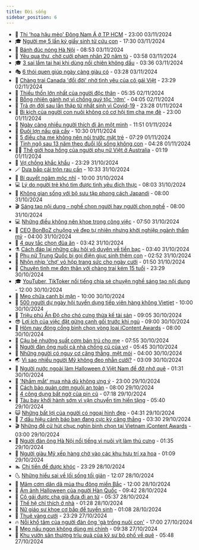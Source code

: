 ```yaml
---
title: Đời sống
sidebar_position: 6
---
```


<!-- vnexpress-doi-song:START -->
- 🚀 [Thi &#39;hoa hậu mèo&#39; Đông Nam Á ở TP HCM](https://vnexpress.net/thi-hoa-hau-meo-dong-nam-a-o-tp-hcm-4811663.html) - 23:00 03/11/2024
- 🎓 [Người mẹ 5 lần ký giấy sinh tử cứu con](https://vnexpress.net/nguoi-me-5-lan-ky-giay-sinh-tu-cuu-con-4810392.html) - 17:30 03/11/2024
- 🚦 [Bánh đúc nóng Hà Nội](https://vnexpress.net/doi-song-cooking-banh-duc-nong-ha-noi-4811410.html) - 08:53 03/11/2024
- 🦣 [Yêu qua thư, chờ cưới phạm nhân 20 năm tù](https://vnexpress.net/yeu-qua-thu-cho-cuoi-pham-nhan-20-nam-tu-4811506.html) - 03:58 03/11/2024
- 🎓 [3 sai lầm tai hại khi dùng nồi chiên không dầu](https://vnexpress.net/3-sai-lam-tai-hai-khi-dung-noi-chien-khong-dau-4811509.html) - 03:36 03/11/2024
- 🎭 [6 thói quen giúp ngày càng giàu có](https://vnexpress.net/6-thoi-quen-giup-ngay-cang-giau-co-4811520.html) - 03:28 03/11/2024
- 🦅 [Chàng trai Canada &#39;đổi đời&#39; nhờ tình yêu của cô gái Việt](https://vnexpress.net/chang-trai-canada-doi-doi-nho-tinh-yeu-cua-co-gai-viet-4811236.html) - 23:29 02/11/2024
- 🎃 [Thiếu thốn lớn nhất của người độc thân](https://vnexpress.net/thieu-thon-lon-nhat-cua-nguoi-doc-than-4810270.html) - 05:35 02/11/2024
- 💪 [Bỗng nhiên gánh nợ vì chồng quý tộc &#39;rởm&#39;](https://vnexpress.net/bong-nhien-ganh-no-vi-chong-quy-toc-rom-4811318.html) - 04:05 02/11/2024
- 🐻 [Trả ơn đời sau lần thập tử nhất sinh vì Covid-19](https://vnexpress.net/tra-on-doi-sau-lan-thap-tu-nhat-sinh-vi-covid-19-4809667.html) - 23:28 01/11/2024
- 🧠 [Bi kịch của người con nuôi không có cơ hội tìm cha mẹ đẻ](https://vnexpress.net/bi-kich-cua-nguoi-con-nuoi-khong-co-co-hoi-tim-cha-me-de-4808891.html) - 23:00 01/11/2024
- 🐘 [Ngày càng nhiều người thích đi ăn một mình](https://vnexpress.net/ngay-cang-nhieu-nguoi-thich-di-an-mot-minh-4811021.html) - 11:51 01/11/2024
- 👹 [Đuôi lợn nấu giả cầy](https://vnexpress.net/doi-song-cooking-duoi-lon-nau-gia-cay-4811006.html) - 10:30 01/11/2024
- 💂 [5 điều cha mẹ không nên nói trước mặt trẻ](https://vnexpress.net/5-dieu-cha-me-khong-nen-noi-truoc-mat-tre-4811009.html) - 07:29 01/11/2024
- 🦍 [Tỉnh ngộ sau 13 năm theo đuổi lối sống không con](https://vnexpress.net/tinh-ngo-sau-13-nam-theo-duoi-loi-song-khong-con-4810498.html) - 04:28 01/11/2024
- 🧑‍🏫 [Thế giới hoa hồng của người phụ nữ Việt ở Australia](https://vnexpress.net/the-gioi-hoa-hong-cua-nguoi-phu-nu-viet-o-australia-4809693.html) - 01:19 01/11/2024
- 🧰 [Vợ chồng khắc khẩu](https://vnexpress.net/vo-chong-khac-khau-4808337.html) - 23:29 31/10/2024
- 🪄 [Dưa bắp cải trộn rau cần](https://vnexpress.net/doi-song-cooking-dua-bap-cai-tron-rau-can-4810686.html) - 10:33 31/10/2024
- 🐲 [Bí quyết ngâm mộc nhĩ](https://vnexpress.net/bi-quyet-ngam-moc-nhi-4810351.html) - 10:00 31/10/2024
- 💻 [Lý do người trẻ khó tìm được tình yêu đích thực](https://vnexpress.net/ly-do-nguoi-tre-kho-tim-duoc-tinh-yeu-dich-thuc-4810297.html) - 08:03 31/10/2024
- 🐘 [Không gian sống với bộ sưu tập phong cách Japandi](https://vnexpress.net/khong-gian-song-voi-bo-suu-tap-phong-cach-japandi-4810692.html) - 08:00 31/10/2024
- 🎬 [Sáng tạo nội dung - nghề chọn người hay người chọn nghề](https://vnexpress.net/sang-tao-noi-dung-nghe-chon-nguoi-hay-nguoi-chon-nghe-4810685.html) - 08:00 31/10/2024
- 💻 [Những điều không nên khoe trong công việc](https://vnexpress.net/nhung-dieu-khong-nen-khoe-trong-cong-viec-4810559.html) - 07:50 31/10/2024
- 🧰 [CEO BonBoZ chuộng vẻ đẹp tự nhiên nhưng khởi nghiệp ngành thẩm mỹ](https://vnexpress.net/ceo-bonboz-chuong-ve-dep-tu-nhien-nhung-khoi-nghiep-nganh-tham-my-4810517.html) - 04:00 31/10/2024
- 🫣 [4 quy tắc chọn đũa ăn](https://vnexpress.net/4-quy-tac-chon-dua-an-4810500.html) - 03:42 31/10/2024
- ⚗️ [Cách đáp lại những câu hỏi vô duyên về tiền bạc](https://vnexpress.net/cach-dap-lai-nhung-cau-hoi-vo-duyen-ve-tien-bac-4810177.html) - 03:40 31/10/2024
- 🌊 [Phụ nữ Trung Quốc bị gọi điện giục sinh thêm con](https://vnexpress.net/phu-nu-trung-quoc-bi-goi-dien-giuc-sinh-them-con-4810238.html) - 02:52 31/10/2024
- 💃 [Nhộn nhịp &#39;chợ&#39; vỏ hộp trang sức cho ngày cưới](https://vnexpress.net/nhon-nhip-cho-vo-hop-trang-suc-cho-ngay-cuoi-4810250.html) - 01:50 31/10/2024
- 🦆 [Chuyện tình mẹ đơn thân với chàng trai kém 15 tuổi](https://vnexpress.net/chuyen-tinh-me-don-than-voi-chang-trai-kem-15-tuoi-4807875.html) - 23:29 30/10/2024
- 🎓 [YouTuber, TikToker nổi tiếng chia sẻ chuyện nghề sáng tạo nội dung](https://vnexpress.net/youtuber-tiktoker-noi-tieng-chia-se-chuyen-nghe-sang-tao-noi-dung-4810102.html) - 12:00 30/10/2024
- 💪 [Mẹo chữa canh bị mặn](https://vnexpress.net/doi-song-cooking-meo-chua-canh-bi-man-4810163.html) - 10:00 30/10/2024
- 🤔 [500 người dự ngày hội tuyển dụng tiếp viên hàng không Vietjet](https://vnexpress.net/500-nguoi-du-ngay-hoi-tuyen-dung-tiep-vien-hang-khong-vietjet-4810327.html) - 10:00 30/10/2024
- 🧰 [Triệu phú Ấn Độ cho chó cưng thừa kế tài sản](https://vnexpress.net/trieu-phu-an-do-cho-cho-cung-thua-ke-tai-san-4810265.html) - 09:05 30/10/2024
- 😎 [Lợi ích của việc đặt gừng cạnh gối trước khi ngủ](https://vnexpress.net/loi-ich-cua-viec-dat-gung-canh-goi-truoc-khi-ngu-4810061.html) - 09:00 30/10/2024
- 🌮 [Hôm nay đóng cổng bình chọn vòng loại iContent Awards](https://vnexpress.net/hom-nay-dong-cong-binh-chon-vong-loai-icontent-awards-4809247.html) - 08:00 30/10/2024
- 🧠 [Cậu bé nhường suất cơm bán trú cho mẹ](https://vnexpress.net/cau-be-nhuong-suat-com-ban-tru-cho-me-4810216.html) - 07:55 30/10/2024
- 🎡 [Người đàn ông nuôi cả nhà chồng cũ của vợ](https://vnexpress.net/nguoi-dan-ong-nuoi-ca-nha-chong-cu-cua-vo-4809999.html) - 05:45 30/10/2024
- 🎡 [Những người có nguy cơ căng thẳng, mệt mỏi](https://vnexpress.net/nhung-nguoi-co-nguy-co-cang-thang-met-moi-4810191.html) - 04:00 30/10/2024
- 🌏 [Vì sao nhiều người Mỹ không đeo nhẫn cưới?](https://vnexpress.net/vi-sao-nhieu-nguoi-my-khong-deo-nhan-cuoi-4809729.html) - 03:09 30/10/2024
- 🐻 [Người nước ngoài làm Halloween ở Việt Nam để đỡ nhớ quê](https://vnexpress.net/nguoi-nuoc-ngoai-lam-halloween-o-viet-nam-de-do-nho-que-4809675.html) - 01:31 30/10/2024
- 💂 [&#39;Nhắm mắt&#39; mua nhà dù không ưng ý](https://vnexpress.net/nham-mat-mua-nha-du-khong-ung-y-4809730.html) - 23:00 29/10/2024
- 🥸 [Cách bảo quản cơm nguội an toàn](https://vnexpress.net/doi-song-cooking-cach-bao-quan-com-nguoi-an-toan-4808878.html) - 08:00 29/10/2024
- 🌋 [4 công dụng bất ngờ của pin cũ](https://vnexpress.net/4-cong-dung-bat-ngo-cua-pin-cu-4808604.html) - 07:18 29/10/2024
- 🦩 [Tàu bay khởi hành sớm vì vận chuyển tim hiến tặng](https://vnexpress.net/tau-bay-khoi-hanh-som-vi-van-chuyen-tim-hien-tang-4809749.html) - 05:40 29/10/2024
- 😺 [Những bất lợi của người có ngoại hình đẹp](https://vnexpress.net/nhung-bat-loi-cua-nguoi-co-ngoai-hinh-dep-4806997.html) - 04:31 29/10/2024
- 🐻 [7 dấu hiệu cảnh báo bạn đang cực kỳ căng thẳng](https://vnexpress.net/7-dau-hieu-canh-bao-ban-dang-cuc-ky-cang-thang-4809633.html) - 03:30 29/10/2024
- 🎬 [Những đề cử hút chục nghìn bình chọn tại Vietnam iContent Awards](https://vnexpress.net/nhung-de-cu-hut-chuc-nghin-binh-chon-tai-vietnam-icontent-awards-4809272.html) - 03:00 29/10/2024
- 🎊 [Người đàn ông Hà Nội nổi tiếng vì nuôi vịt làm thú cưng](https://vnexpress.net/nguoi-dan-ong-ha-noi-noi-tieng-vi-nuoi-vit-lam-thu-cung-4809475.html) - 01:35 29/10/2024
- 💄 [Người giàu Mỹ xếp hàng chờ vào các khu hưu trí xa hoa](https://vnexpress.net/nguoi-giau-my-xep-hang-cho-vao-cac-khu-huu-tri-xa-hoa-4809419.html) - 01:09 29/10/2024
- 🏊 [Chi tiền để được khóc](https://vnexpress.net/chi-tien-de-duoc-khoc-4808800.html) - 23:29 28/10/2024
- 🌜 [Những hiểu sai về lối sống tối giản](https://vnexpress.net/nhung-hieu-sai-ve-loi-song-toi-gian-4809053.html) - 12:07 28/10/2024
- 🤡 [Mâm cơm dân dã mùa thu đông miền Bắc](https://vnexpress.net/doi-song-cooking-mam-com-dan-da-mua-thu-dong-mien-bac-4809399.html) - 12:00 28/10/2024
- 🥰 [Ám ảnh Halloween của người Hàn Quốc](https://vnexpress.net/am-anh-halloween-cua-nguoi-han-quoc-4809315.html) - 09:42 28/10/2024
- 🦍 [Cô gái được cha già đưa đi an tử](https://vnexpress.net/co-gai-duoc-cha-gia-dua-di-an-tu-4809181.html) - 05:37 28/10/2024
- 🫣 [Thế hệ chỉ thích ở nhà](https://vnexpress.net/the-he-chi-thich-o-nha-4808798.html) - 01:28 28/10/2024
- 🚦 [Nữ giáo sư khoe cơ bắp để tuyển sinh](https://vnexpress.net/nu-giao-su-khoe-co-bap-de-tuyen-sinh-4809059.html) - 01:08 28/10/2024
- 🐘 [Thuê vàng cưới](https://vnexpress.net/thue-vang-cuoi-4807507.html) - 23:29 27/10/2024
- 🔥 [Nỗi khổ tâm của người đàn ông &#39;gà trống nuôi con&#39;](https://vnexpress.net/noi-kho-tam-cua-nguoi-dan-ong-ga-trong-nuoi-con-4806296.html) - 17:00 27/10/2024
- 🎃 [Mẹo nấu ngon không dùng mì chính](https://vnexpress.net/doi-song-cooking-meo-nau-ngon-khong-dung-mi-chinh-4809030.html) - 09:38 27/10/2024
- 🥳 [Khu vườn sân thượng trĩu quả của kỹ sư bỏ phố về quê](https://vnexpress.net/khu-vuon-san-thuong-triu-qua-cua-ky-su-bo-pho-ve-que-4808519.html) - 05:48 27/10/2024<!-- vnexpress-doi-song:END -->
